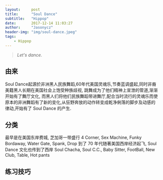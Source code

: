 ```yaml
---
layout:     post
title:      "Soul Dance"
subtitle:   "Hippop"
date:       2017-12-14 11:03:27
author:     "Jasonycz"
header-img: "img/soul-dance.jpeg"
tags:
    - Hippop
---
```


> *Let's dance.*

<style type="text/css">
    .video {
      width:100%;
      height: 400px;
    }

</style>


## 由来
Soul Dance起源於非洲黑人民族舞蹈,60年代美国灵魂乐,节奏蓝调盛起,同时非裔美籍黑人长期在美国社会上饱受种族歧视,
跳舞成为了他们精神上宣泄的管道,渐渐开始有了舞厅文化, 而黑人们将他们民族舞蹈带进舞厅,配合当时流行的灵魂乐而使原本的非洲舞蹈有了新的变化,从狂野奔放的动作转变成乾净俐落的脚步及动感的律动,开始有了 Soul Dance 的产生.


## 分类
最早是在美国东岸费城, 芝加哥一带盛行
4 Corner, Sex Machine, Funky Bordaway, Water Gate, Spank, Drop
到了 70 年代随著美国西岸经济起飞, Soul Dance 文化也传到了西岸
Soul Chacha, Soul C.C., Baby Sitter, FootBall, New Club, Table, Hot pants

## 练习技巧


